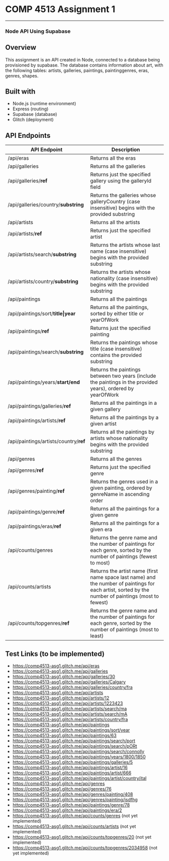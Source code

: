 # COMP 4513 Assignment 1

---

### Node API Using Supabase

## Overview

This assignment is an API created in Node, connected to a database being provisioned by supabase. The database contains information about art, with the following tables: artists, galleries, paintings, paintinggenres, eras, genres, shapes.

## Built with

- Node.js (runtime environment)
- Express (routing)
- Supabase (database)
- Glitch (deployment)

## API Endpoints

| API Endpoint                           | Description                                                                                                                                          |
| -------------------------------------- | ---------------------------------------------------------------------------------------------------------------------------------------------------- |
| /api/eras                              | Returns all the eras                                                                                                                                 |
| /api/galleries                         | Returns all the galleries                                                                                                                            |
| /api/galleries/**ref**                 | Returns just the specified gallery using the galleryId field                                                                                         |
| /api/galleries/country/**substring**   | Returns the galleries whose galleryCountry (case insensitive) begins with the provided substring                                                     |
| /api/artists                           | Returns all the artists                                                                                                                              |
| /api/artists/**ref**                   | Returns just the specified artist                                                                                                                    |
| /api/artists/search/**substring**      | Returns the artists whose last name (case insensitive) begins with the provided substring                                                            |
| /api/artists/country/**substring**     | Returns the artists whose nationality (case insensitive) begins with the provided substring                                                          |
| /api/paintings                         | Returns all the paintings                                                                                                                            |
| /api/paintings/sort/**title\|year**    | Returns all the paintings, sorted by either title or yearOfWork                                                                                      |
| /api/paintings/**ref**                 | Returns just the specified painting                                                                                                                  |
| /api/paintings/search/**substring**    | Returns the paintings whose title (case insensitive) contains the provided substring                                                                 |
| /api/paintings/years/**start/end**     | Returns the paintings between two years (include the paintings in the provided years), ordered by yearOfWork                                         |
| /api/paintings/galleries/**ref**       | Returns all the paintings in a given gallery                                                                                                         |
| /api/paintings/artists/**ref**         | Returns all the paintings by a given artist                                                                                                          |
| /api/paintings/artists/country/**ref** | Returns all the paintings by artists whose nationality begins with the provided substring                                                            |
| /api/genres                            | Returns all the genres                                                                                                                               |
| /api/genres/**ref**                    | Returns just the specified genre                                                                                                                     |
| /api/genres/painting/**ref**           | Returns the genres used in a given painting, ordered by genreName in ascending order                                                                 |
| /api/paintings/genre/**ref**           | Returns all the paintings for a given genre                                                                                                          |
| /api/paintings/eras/**ref**            | Returns all the paintings for a given era                                                                                                            |
| /api/counts/genres                     | Returns the genre name and the number of paintings for each genre, sorted by the number of paintings (fewest to most)                                |
| /api/counts/artists                    | Returns the artist name (first name space last name) and the number of paintings for each artist, sorted by the number of paintings (most to fewest) |
| /api/counts/topgenres/**ref**          | Returns the genre name and the number of paintings for each genre, sorted by the number of paintings (most to least)                                 |

## Test Links (to be implemented)

- https://comp4513-asg1.glitch.me/api/eras
- https://comp4513-asg1.glitch.me/api/galleries
- https://comp4513-asg1.glitch.me/api/galleries/30
- https://comp4513-asg1.glitch.me/api/galleries/Calgary
- https://comp4513-asg1.glitch.me/api/galleries/country/fra
- https://comp4513-asg1.glitch.me/api/artists
- https://comp4513-asg1.glitch.me/api/artists/12
- https://comp4513-asg1.glitch.me/api/artists/1223423
- https://comp4513-asg1.glitch.me/api/artists/search/ma
- https://comp4513-asg1.glitch.me/api/artists/search/mA
- https://comp4513-asg1.glitch.me/api/artists/country/fra
- https://comp4513-asg1.glitch.me/api/paintings
- https://comp4513-asg1.glitch.me/api/paintings/sort/year
- https://comp4513-asg1.glitch.me/api/paintings/63
- https://comp4513-asg1.glitch.me/api/paintings/search/port
- https://comp4513-asg1.glitch.me/api/paintings/search/pORt
- https://comp4513-asg1.glitch.me/api/paintings/search/connolly
- https://comp4513-asg1.glitch.me/api/paintings/years/1800/1850
- https://comp4513-asg1.glitch.me/api/paintings/galleries/5
- https://comp4513-asg1.glitch.me/api/paintings/artist/16
- https://comp4513-asg1.glitch.me/api/paintings/artist/666
- https://comp4513-asg1.glitch.me/api/paintings/artist/country/ital
- https://comp4513-asg1.glitch.me/api/genres
- https://comp4513-asg1.glitch.me/api/genres/76
- https://comp4513-asg1.glitch.me/api/genres/painting/408
- https://comp4513-asg1.glitch.me/api/genres/painting/jsdfhg
- https://comp4513-asg1.glitch.me/api/paintings/genre/78
- https://comp4513-asg1.glitch.me/api/paintings/era/2
- https://comp4513-asg1.glitch.me/api/counts/genres (not yet implemented)
- https://comp4513-asg1.glitch.me/api/counts/artists (not yet implemented)
- https://comp4513-asg1.glitch.me/api/counts/topgenres/20 (not yet implemented)
- https://comp4513-asg1.glitch.me/api/counts/topgenres/2034958 (not yet implemented)
